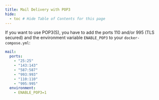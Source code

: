 ```yaml
---
title: Mail Delivery with POP3
hide:
  - toc # Hide Table of Contents for this page
---
```


If you want to use POP3(S), you have to add the ports 110 and/or 995 (TLS secured) and the environment variable `ENABLE_POP3` to your `docker-compose.yml`: 

```yaml
mail:
  ports:
    - "25:25"
    - "143:143"
    - "587:587"
    - "993:993"
    - "110:110"
    - "995:995" 
  environment:
    - ENABLE_POP3=1
```

